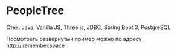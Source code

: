 # PeopleTree

Стек: Java, Vanilla JS, Three.js, JDBC, Spring Boot 3, PostgreSQL

Посмотреть развернутый пример можно по адресу http://iremember.space
